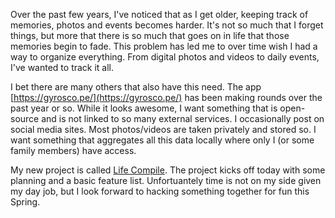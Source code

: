 Over the past few years, I've noticed that as I get older, keeping track of memories, photos and events becomes harder. It's not so much that I forget things, but more that there is so much that goes on in life that those memories begin to fade. This problem has led me to over time wish I had a way to organize everything. From digital photos and videos to daily events, I've wanted to track it all.

I bet there are many others that also have this need. The app [https://gyrosco.pe/](https://gyrosco.pe/) has been making rounds over the past year or so. While it looks awesome, I want something that is open-source and is not linked to so many external services. I occasionally post on social media sites. Most photos/videos are taken privately and stored so. I want something that aggregates all this data locally where only I (or some family members) have access.

My new project is called [Life Compile](http://lifecompile.com). The project kicks off today with some planning and a basic feature list. Unfortuantely time is not on my side given my day job, but I look forward to hacking something together for fun this Spring.
